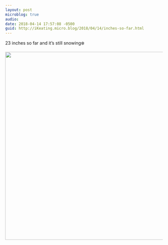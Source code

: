```yaml
---
layout: post
microblog: true
audio: 
date: 2018-04-14 17:57:08 -0500
guid: http://iKeating.micro.blog/2018/04/14/inches-so-far.html
---
```

23 inches so far and it’s still snowing❄️ 

<img src="http://iKeating.micro.blog/uploads/2018/9dfa905f7b.jpg" width="599" height="600" />
